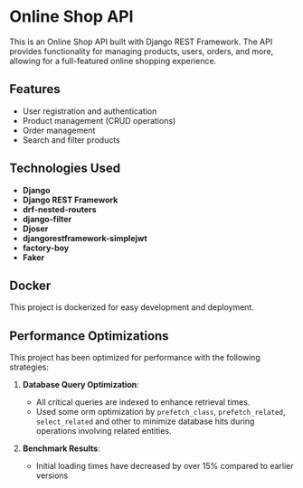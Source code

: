 # Online Shop API  

This is an Online Shop API built with Django REST Framework. The API provides functionality for managing products, users, orders, and more, allowing for a full-featured online shopping experience.  


## Features  
- User registration and authentication  
- Product management (CRUD operations)  
- Order management  
- Search and filter products  


## Technologies Used  

- **Django**  
- **Django REST Framework**  
- **drf-nested-routers**  
- **django-filter**  
- **Djoser**  
- **djangorestframework-simplejwt**  
- **factory-boy**  
- **Faker**  


## Docker  

This project is dockerized for easy development and deployment. 



## Performance Optimizations  

This project has been optimized for performance with the following strategies:  

1. **Database Query Optimization**:  
   - All critical queries are indexed to enhance retrieval times.  
   - Used some orm optimization by `prefetch_class`, `prefetch_related`, `select_related` and other to minimize database hits during operations involving related entities.  


2. **Benchmark Results**:  
   - Initial loading times have decreased by over 15% compared to earlier versions
  




